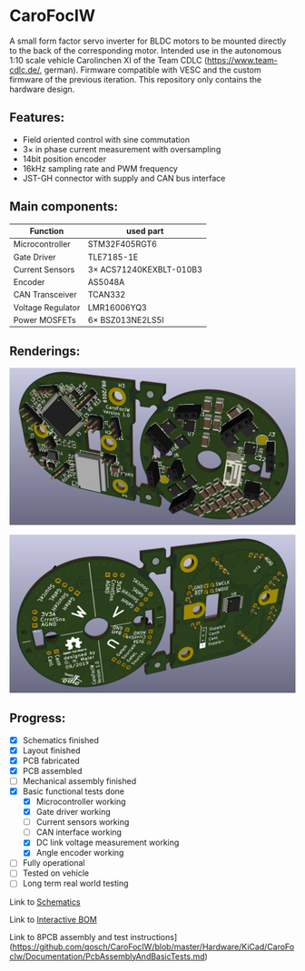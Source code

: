 # CaroFocIW
A small form factor servo inverter for BLDC motors to be mounted directly to the back of the corresponding motor. Intended use in the autonomous 1:10 scale vehicle Carolinchen XI of the Team CDLC (https://www.team-cdlc.de/, german). Firmware compatible with VESC and the custom firmware of the previous iteration. This repository only contains the hardware design.

## Features:
* Field oriented control with sine commutation
* 3× in phase current measurement with oversampling
* 14bit position encoder
* 16kHz sampling rate and PWM frequency
* JST-GH connector with supply and CAN bus interface

## Main components:
Function | used part
------------ | -------------
Microcontroller | STM32F405RGT6
Gate Driver | TLE7185-1E
Current Sensors | 3× ACS71240KEXBLT-010B3
Encoder | AS5048A
CAN Transceiver | TCAN332
Voltage Regulator | LMR16006YQ3
Power MOSFETs | 6× BSZ013NE2LS5I

## Renderings:

![PCB Rendering Front](https://raw.githubusercontent.com/qosch/CaroFocIW/master/Hardware/KiCad/CaroFocIw/Documentation/PictureFront.png)

![PCB Rendering Back](https://raw.githubusercontent.com/qosch/CaroFocIW/master/Hardware/KiCad/CaroFocIw/Documentation/PictureBack.png)

## Progress:
* [x] Schematics finished
* [x] Layout finished
* [x] PCB fabricated
* [x] PCB assembled
* [ ] Mechanical assembly finished
* [x] Basic functional tests done
  * [x] Microcontroller working
  * [x] Gate driver working
  * [ ] Current sensors working
  * [ ] CAN interface working
  * [x] DC link voltage measurement working
  * [x] Angle encoder working
* [ ] Fully operational
* [ ] Tested on vehicle
* [ ] Long term real world testing

Link to [Schematics](https://raw.githubusercontent.com/qosch/CaroFocIW/master/Hardware/KiCad/CaroFocIw/Documentation/Schematics.pdf)

Link to [Interactive BOM](http://htmlpreview.github.io/?https://github.com/qosch/CaroFocIW/blob/master/Hardware/KiCad/CaroFocIw/Documentation/BOM.html)

Link to 8PCB assembly and test instructions](https://github.com/qosch/CaroFocIW/blob/master/Hardware/KiCad/CaroFocIw/Documentation/PcbAssemblyAndBasicTests.md)
